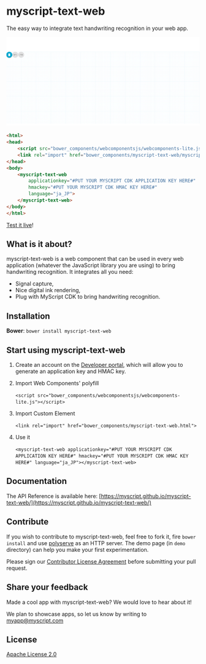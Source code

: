myscript-text-web
=================

The easy way to integrate text handwriting recognition in your web app.

<a href="https://myscript.github.io/myscript-text-web/components/myscript-text-web/demo/"><img src="text.gif" /></a>

```html
<html>
<head>
    <script src="bower_components/webcomponentsjs/webcomponents-lite.js"></script>
    <link rel="import" href="bower_components/myscript-text-web/myscript-text-web.html">
</head>
<body>
    <myscript-text-web 
        applicationkey="#PUT YOUR MYSCRIPT CDK APPLICATION KEY HERE#" 
        hmackey="#PUT YOUR MYSCRIPT CDK HMAC KEY HERE#" 
        language="ja_JP">
    </myscript-text-web>
</body>
</html>
```    

[Test it live](https://myscript.github.io/myscript-text-web/components/myscript-text-web/)!

## What is it about?

myscript-text-web is a web component that can be used in every web application (whatever the JavaScript library you are using) to bring handwriting recognition. It integrates all you need:  
* Signal capture,
* Nice digital ink rendering,
* Plug with MyScript CDK to bring handwriting recognition.

## Installation

**Bower**: `bower install myscript-text-web`

## Start using myscript-text-web

1. Create an account on the [Developer portal](https://dev.myscript.com/), which will allow you to generate an application key and HMAC key.  

2. Import Web Components' polyfill

    `<script src="bower_components/webcomponentsjs/webcomponents-lite.js"></script>`

3. Import Custom Element

    `<link rel="import" href="bower_components/myscript-text-web.html">`

3. Use it

    `<myscript-text-web applicationkey="#PUT YOUR MYSCRIPT CDK APPLICATION KEY HERE#" hmackey="#PUT YOUR MYSCRIPT CDK HMAC KEY HERE#" language="ja_JP"></myscript-text-web>`
    
## Documentation 

The API Reference is available here: [https://myscript.github.io/myscript-text-web/](https://myscript.github.io/myscript-text-web/) 

## Contribute

If you wish to contribute to myscript-text-web, feel free to fork it, fire `bower install` and use [polyserve](https://github.com/PolymerLabs/polyserve) as an HTTP server. The demo page (in `demo` directory) can help you make your first experimentation.

Please sign our [Contributor License Agreement](CONTRIBUTING.md) before submitting your pull request.

## Share your feedback

Made a cool app with myscript-text-web? We would love to hear about it!

We plan to showcase apps, so let us know by writing to [myapp@myscript.com](mailto://myapp@myscript.com)

## License

[Apache License 2.0](http://www.apache.org/licenses/LICENSE-2.0)
